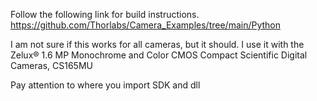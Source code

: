 Follow the following link for build instructions.
https://github.com/Thorlabs/Camera_Examples/tree/main/Python

I am not sure if this works for all cameras, but it should.
I use it with the Zelux® 1.6 MP Monochrome and Color CMOS Compact Scientific Digital Cameras, CS165MU

Pay attention to where you import SDK and dll
